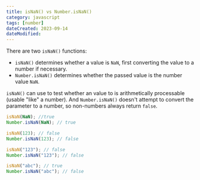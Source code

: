 ```yaml
---
title: isNaN() vs Number.isNaN()
category: javascript
tags: [number]
dateCreated: 2023-09-14
dateModified:
---
```


There are two `isNaN()` functions:

- `isNaN()` determines whether a value is `NaN`, first converting the value to a number if necessary.
- `Number.isNaN()` determines whether the passed value is the number value `NaN`.

`isNaN()` can use to test whether an value to is arithmetically processable (usable "like" a number).
And `Number.isNaN()` doesn't attempt to convert the parameter to a number, so non-numbers always return `false`.

```javascript
isNaN(NaN); //true
Number.isNaN(NaN); // true

isNaN(123); // false
Number.isNaN(123); // false

isNaN("123"); // false
Number.isNaN("123"); // false

isNaN("abc"); // true
Number.isNaN("abc"); // false
```
